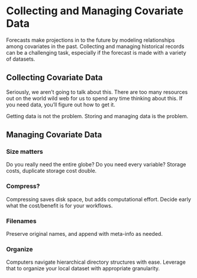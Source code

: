 Collecting and Managing Covariate Data
================

Forecasts make projections in to the future by modeling relationships
among covariates in the past. Collecting and managing historical records
can be a challenging task, especially if the forecast is made with a
variety of datasets.

## Collecting Covariate Data

Seriously, we aren’t going to talk about this. There are too many
resources out on the world wild web for us to spend any time thinking
about this. If you need data, you’ll figure out how to get it.

Getting data is not the problem. Storing and managing data is the
problem.

## Managing Covariate Data

### Size matters

Do you really need the entire globe? Do you need every variable? Storage
costs, duplicate storage cost double.

### Compress?

Compressing saves disk space, but adds computational effort. Decide
early what the cost/benefit is for your workflows.

### Filenames

Preserve original names, and append with meta-info as needed.

### Organize

Computers navigate hierarchical directory structures with ease. Leverage
that to organize your local dataset with appropriate granularity.

